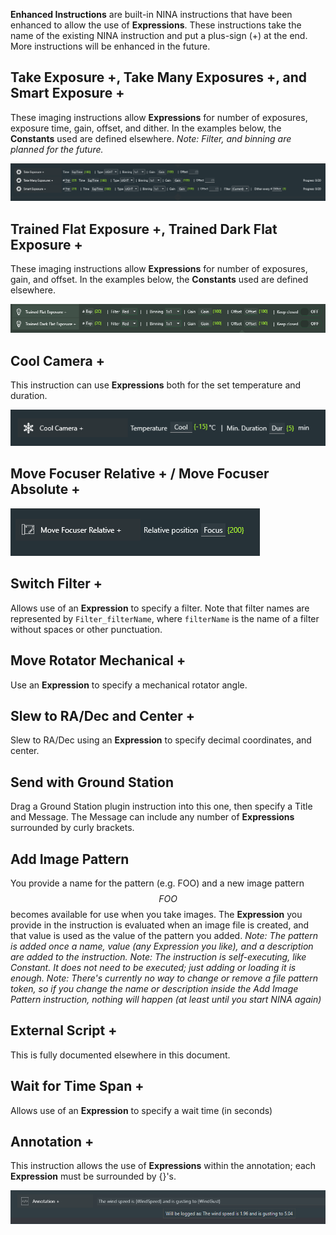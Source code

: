 
**Enhanced Instructions** are built-in NINA instructions that have been enhanced to allow the use of **Expressions**.  These instructions take the name of the existing NINA instruction and put a plus-sign (+) at the end.  More instructions will be enhanced in the future.

## Take Exposure +, Take Many Exposures +, and Smart Exposure +

These imaging instructions allow **Expressions** for number of exposures, exposure time, gain, offset, and dither.  In the examples below, the **Constants** used are defined elsewhere. *Note: Filter, and binning are planned for the future.*

![](Exposure.png)

## Trained Flat Exposure +, Trained Dark Flat Exposure +

These imaging instructions allow **Expressions** for number of exposures, gain, and offset.  In the examples below, the **Constants** used are defined elsewhere. 

![](Trained.png)

## Cool Camera +

This instruction can use **Expressions** both for the set temperature and duration.

![](Cool.png)

## Move Focuser Relative + / Move Focuser Absolute +

![](Focus.png)

## Switch Filter +

Allows use of an **Expression** to specify a filter.   Note that filter names are represented by `Filter_filterName`, where `filterName` is the name of a filter without spaces or other punctuation.

## Move Rotator Mechanical +

Use an **Expression** to specify a mechanical rotator angle.

## Slew to RA/Dec and Center +

Slew to RA/Dec using an **Expression** to specify decimal coordinates, and center.

## Send with Ground Station

Drag a Ground Station plugin instruction into this one, then specify a Title and Message.  The Message can include any number of **Expressions** surrounded by curly brackets.

## Add Image Pattern

You provide a name for the pattern (e.g. FOO) and a new image pattern $$FOO$$ becomes available for use when you take images.  The **Expression** you provide in the instruction is evaluated when an image file is created, and that value is used as the value of the pattern you added.  *Note: The pattern is added once a name, value (any Expression you like), and a description are added to the instruction.*  *Note: The instruction is self-executing, like Constant.  It does not need to be executed; just adding or loading it is enough.*  *Note:  There's currently no way to change or remove a file pattern token, so if you change the name or description inside the Add Image Pattern instruction, nothing will happen (at least until you start NINA again)*  

## External Script +

This is fully documented elsewhere in this document.

## Wait for Time Span +

Allows use of an **Expression** to specify a wait time (in seconds)

## Annotation +

This instruction allows the use of **Expressions** within the annotation; each **Expression** must be surrounded by {}'s.

![](Annotation.png)

